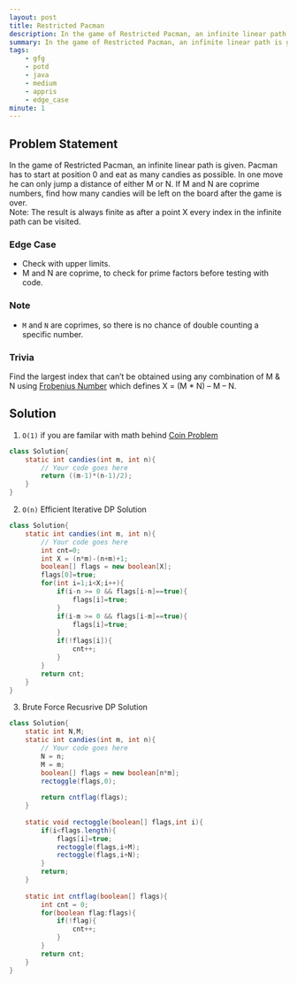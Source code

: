 ```yaml
---
layout: post
title: Restricted Pacman
description: In the game of Restricted Pacman, an infinite linear path is given. Pacman has to start at position 0 and eat as many candies as possible. In one move he can only jump a distance of either M or N.  If M and N are coprime numbers, find how many candies will be left on the board after the game is over.
summary: In the game of Restricted Pacman, an infinite linear path is given. Pacman has to start at position 0 and eat as many candies as possible. In one move he can only jump a distance of either M or N.  If M and N are coprime numbers, find how many candies will be left on the board after the game is over.
tags:
    - gfg
    - potd
    - java
    - medium
    - appris
    - edge_case
minute: 1
---
```


## Problem Statement
In the game of Restricted Pacman, an infinite linear path is given. Pacman has to start at position 0 and eat as many candies as possible. In one move he can only jump a distance of either M or N.  If M and N are coprime numbers, find how many candies will be left on the board after the game is over.<br/>
Note: The result is always finite as after a point X every index in the infinite path can be visited. 

### Edge Case
- Check with upper limits.
- M and N are coprime, to check for prime factors before testing with code.

### Note
- <code>M</code> and <code>N</code> are coprimes, so there is no chance of double counting a specific number. 

### Trivia
Find the largest index that can’t be obtained using any combination of M & N using [Frobenius Number](https://mathworld.wolfram.com/FrobeniusNumber.html) which defines X = (M * N) – M – N. 


## Solution
1. <code>O(1)</code> if you are familar with math behind [Coin Problem](https://mathworld.wolfram.com/CoinProblem.html)
```java
class Solution{
    static int candies(int m, int n){
        // Your code goes here
        return ((m-1)*(n-1)/2);
    }
}
```

2. <code>O(n)</code> Efficient Iterative DP Solution  
```java
class Solution{
    static int candies(int m, int n){
        // Your code goes here
        int cnt=0;
        int X = (n*m)-(n+m)+1;
        boolean[] flags = new boolean[X];
        flags[0]=true;
        for(int i=1;i<X;i++){
            if(i-n >= 0 && flags[i-n]==true){
                flags[i]=true;
            }
            if(i-m >= 0 && flags[i-m]==true){
                flags[i]=true;
            }
            if(!flags[i]){
                cnt++;
            }
        }
        return cnt;
    }
}
```
3. Brute Force Recusrive DP Solution 
```java
class Solution{
    static int N,M;
    static int candies(int m, int n){
        // Your code goes here
        N = n;
        M = m;
        boolean[] flags = new boolean[n*m];
        rectoggle(flags,0);
        
        return cntflag(flags);
    }
    
    static void rectoggle(boolean[] flags,int i){
        if(i<flags.length){
            flags[i]=true;
            rectoggle(flags,i+M);
            rectoggle(flags,i+N);
        }
        return;
    }
    
    static int cntflag(boolean[] flags){
        int cnt = 0;
        for(boolean flag:flags){
            if(!flag){
                cnt++;
            }
        }
        return cnt;
    }
}
```